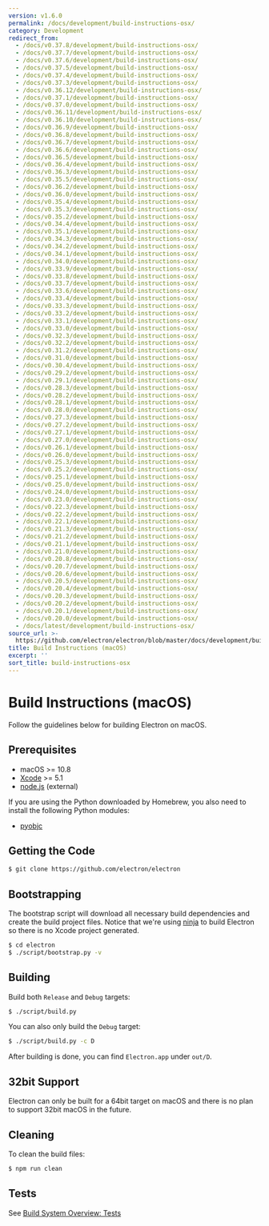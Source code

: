 ```yaml
---
version: v1.6.0
permalink: /docs/development/build-instructions-osx/
category: Development
redirect_from:
  - /docs/v0.37.8/development/build-instructions-osx/
  - /docs/v0.37.7/development/build-instructions-osx/
  - /docs/v0.37.6/development/build-instructions-osx/
  - /docs/v0.37.5/development/build-instructions-osx/
  - /docs/v0.37.4/development/build-instructions-osx/
  - /docs/v0.37.3/development/build-instructions-osx/
  - /docs/v0.36.12/development/build-instructions-osx/
  - /docs/v0.37.1/development/build-instructions-osx/
  - /docs/v0.37.0/development/build-instructions-osx/
  - /docs/v0.36.11/development/build-instructions-osx/
  - /docs/v0.36.10/development/build-instructions-osx/
  - /docs/v0.36.9/development/build-instructions-osx/
  - /docs/v0.36.8/development/build-instructions-osx/
  - /docs/v0.36.7/development/build-instructions-osx/
  - /docs/v0.36.6/development/build-instructions-osx/
  - /docs/v0.36.5/development/build-instructions-osx/
  - /docs/v0.36.4/development/build-instructions-osx/
  - /docs/v0.36.3/development/build-instructions-osx/
  - /docs/v0.35.5/development/build-instructions-osx/
  - /docs/v0.36.2/development/build-instructions-osx/
  - /docs/v0.36.0/development/build-instructions-osx/
  - /docs/v0.35.4/development/build-instructions-osx/
  - /docs/v0.35.3/development/build-instructions-osx/
  - /docs/v0.35.2/development/build-instructions-osx/
  - /docs/v0.34.4/development/build-instructions-osx/
  - /docs/v0.35.1/development/build-instructions-osx/
  - /docs/v0.34.3/development/build-instructions-osx/
  - /docs/v0.34.2/development/build-instructions-osx/
  - /docs/v0.34.1/development/build-instructions-osx/
  - /docs/v0.34.0/development/build-instructions-osx/
  - /docs/v0.33.9/development/build-instructions-osx/
  - /docs/v0.33.8/development/build-instructions-osx/
  - /docs/v0.33.7/development/build-instructions-osx/
  - /docs/v0.33.6/development/build-instructions-osx/
  - /docs/v0.33.4/development/build-instructions-osx/
  - /docs/v0.33.3/development/build-instructions-osx/
  - /docs/v0.33.2/development/build-instructions-osx/
  - /docs/v0.33.1/development/build-instructions-osx/
  - /docs/v0.33.0/development/build-instructions-osx/
  - /docs/v0.32.3/development/build-instructions-osx/
  - /docs/v0.32.2/development/build-instructions-osx/
  - /docs/v0.31.2/development/build-instructions-osx/
  - /docs/v0.31.0/development/build-instructions-osx/
  - /docs/v0.30.4/development/build-instructions-osx/
  - /docs/v0.29.2/development/build-instructions-osx/
  - /docs/v0.29.1/development/build-instructions-osx/
  - /docs/v0.28.3/development/build-instructions-osx/
  - /docs/v0.28.2/development/build-instructions-osx/
  - /docs/v0.28.1/development/build-instructions-osx/
  - /docs/v0.28.0/development/build-instructions-osx/
  - /docs/v0.27.3/development/build-instructions-osx/
  - /docs/v0.27.2/development/build-instructions-osx/
  - /docs/v0.27.1/development/build-instructions-osx/
  - /docs/v0.27.0/development/build-instructions-osx/
  - /docs/v0.26.1/development/build-instructions-osx/
  - /docs/v0.26.0/development/build-instructions-osx/
  - /docs/v0.25.3/development/build-instructions-osx/
  - /docs/v0.25.2/development/build-instructions-osx/
  - /docs/v0.25.1/development/build-instructions-osx/
  - /docs/v0.25.0/development/build-instructions-osx/
  - /docs/v0.24.0/development/build-instructions-osx/
  - /docs/v0.23.0/development/build-instructions-osx/
  - /docs/v0.22.3/development/build-instructions-osx/
  - /docs/v0.22.2/development/build-instructions-osx/
  - /docs/v0.22.1/development/build-instructions-osx/
  - /docs/v0.21.3/development/build-instructions-osx/
  - /docs/v0.21.2/development/build-instructions-osx/
  - /docs/v0.21.1/development/build-instructions-osx/
  - /docs/v0.21.0/development/build-instructions-osx/
  - /docs/v0.20.8/development/build-instructions-osx/
  - /docs/v0.20.7/development/build-instructions-osx/
  - /docs/v0.20.6/development/build-instructions-osx/
  - /docs/v0.20.5/development/build-instructions-osx/
  - /docs/v0.20.4/development/build-instructions-osx/
  - /docs/v0.20.3/development/build-instructions-osx/
  - /docs/v0.20.2/development/build-instructions-osx/
  - /docs/v0.20.1/development/build-instructions-osx/
  - /docs/v0.20.0/development/build-instructions-osx/
  - /docs/latest/development/build-instructions-osx/
source_url: >-
  https://github.com/electron/electron/blob/master/docs/development/build-instructions-osx.md
title: Build Instructions (macOS)
excerpt: ''
sort_title: build-instructions-osx
---
```

# Build Instructions (macOS)

Follow the guidelines below for building Electron on macOS.

## Prerequisites

*   macOS >= 10.8
*   [Xcode](https://developer.apple.com/technologies/tools/) >= 5.1
*   [node.js](http://nodejs.org) (external)

If you are using the Python downloaded by Homebrew, you also need to install the following Python modules:

*   [pyobjc](https://pythonhosted.org/pyobjc/install.html)

## Getting the Code

```bash
$ git clone https://github.com/electron/electron
```

## Bootstrapping

The bootstrap script will download all necessary build dependencies and create the build project files. Notice that we're using [ninja](https://ninja-build.org/) to build Electron so there is no Xcode project generated.

```bash
$ cd electron
$ ./script/bootstrap.py -v
```

## Building

Build both `Release` and `Debug` targets:

```bash
$ ./script/build.py
```

You can also only build the `Debug` target:

```bash
$ ./script/build.py -c D
```

After building is done, you can find `Electron.app` under `out/D`.

## 32bit Support

Electron can only be built for a 64bit target on macOS and there is no plan to support 32bit macOS in the future.

## Cleaning

To clean the build files:

```bash
$ npm run clean
```

## Tests

See [Build System Overview: Tests]({{site.baseurl}}/docs/development/build-system-overview#tests)
